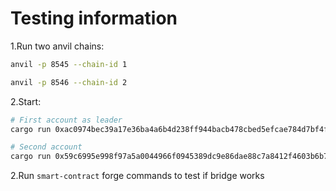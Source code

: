 # Testing information

1.Run two anvil chains:

```sh
anvil -p 8545 --chain-id 1
```

```sh
anvil -p 8546 --chain-id 2
```

2.Start:

```sh
# First account as leader
cargo run 0xac0974bec39a17e36ba4a6b4d238ff944bacb478cbed5efcae784d7bf4f2ff80 -l
```

```sh
# Second account
cargo run 0x59c6995e998f97a5a0044966f0945389dc9e86dae88c7a8412f4603b6b78690d
```

2.Run `smart-contract` forge commands to test if bridge works
